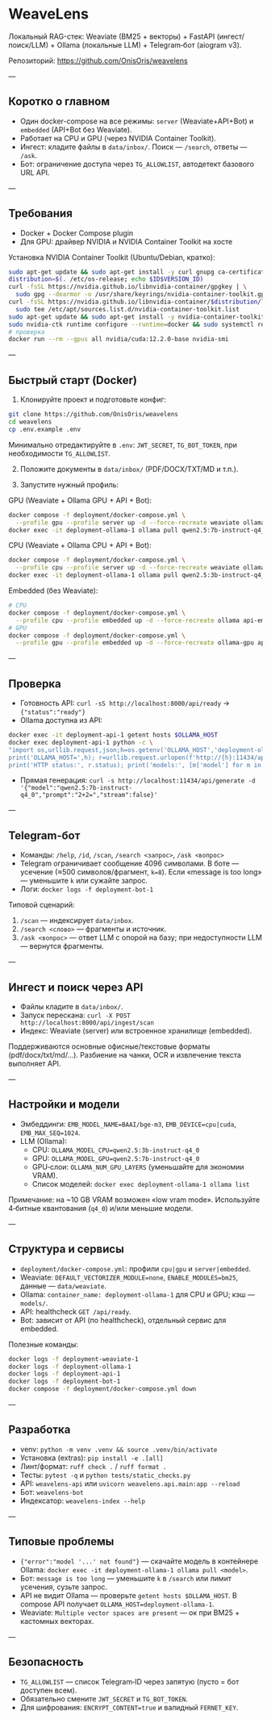 # WeaveLens

Локальный RAG-стек: Weaviate (BM25 + векторы) + FastAPI (ингест/поиск/LLM) + Ollama (локальные LLM) + Telegram‑бот (aiogram v3).

Репозиторий: https://github.com/OnisOris/weavelens

—

## Коротко о главном

- Один docker-compose на все режимы: `server` (Weaviate+API+Bot) и `embedded` (API+Bot без Weaviate).
- Работает на CPU и GPU (через NVIDIA Container Toolkit).
- Ингест: кладите файлы в `data/inbox/`. Поиск — `/search`, ответы — `/ask`.
- Бот: ограничение доступа через `TG_ALLOWLIST`, автодетект базового URL API.

—

## Требования

- Docker + Docker Compose plugin
- Для GPU: драйвер NVIDIA и NVIDIA Container Toolkit на хосте

Установка NVIDIA Container Toolkit (Ubuntu/Debian, кратко):

```bash
sudo apt-get update && sudo apt-get install -y curl gnupg ca-certificates
distribution=$(. /etc/os-release; echo $ID$VERSION_ID)
curl -fsSL https://nvidia.github.io/libnvidia-container/gpgkey | \
  sudo gpg --dearmor -o /usr/share/keyrings/nvidia-container-toolkit.gpg
curl -fsSL https://nvidia.github.io/libnvidia-container/$distribution/libnvidia-container.list | \
  sudo tee /etc/apt/sources.list.d/nvidia-container-toolkit.list
sudo apt-get update && sudo apt-get install -y nvidia-container-toolkit
sudo nvidia-ctk runtime configure --runtime=docker && sudo systemctl restart docker
# проверка
docker run --rm --gpus all nvidia/cuda:12.2.0-base nvidia-smi
```

—

## Быстрый старт (Docker)

1) Клонируйте проект и подготовьте конфиг:

```bash
git clone https://github.com/OnisOris/weavelens
cd weavelens
cp .env.example .env
```

Минимально отредактируйте в `.env`: `JWT_SECRET`, `TG_BOT_TOKEN`, при необходимости `TG_ALLOWLIST`.

2) Положите документы в `data/inbox/` (PDF/DOCX/TXT/MD и т.п.).

3) Запустите нужный профиль:

GPU (Weaviate + Ollama GPU + API + Bot):

```bash
docker compose -f deployment/docker-compose.yml \
  --profile gpu --profile server up -d --force-recreate weaviate ollama-gpu api bot
docker exec -it deployment-ollama-1 ollama pull qwen2.5:7b-instruct-q4_0  # при первом запуске
```

CPU (Weaviate + Ollama CPU + API + Bot):

```bash
docker compose -f deployment/docker-compose.yml \
  --profile cpu --profile server up -d --force-recreate weaviate ollama api bot
docker exec -it deployment-ollama-1 ollama pull qwen2.5:3b-instruct-q4_0  # при первом запуске
```

Embedded (без Weaviate):

```bash
# CPU
docker compose -f deployment/docker-compose.yml \
  --profile cpu --profile embedded up -d --force-recreate ollama api-embedded bot-embedded
# GPU
docker compose -f deployment/docker-compose.yml \
  --profile gpu --profile embedded up -d --force-recreate ollama-gpu api-embedded bot-embedded
```

—

## Проверка

- Готовность API: `curl -sS http://localhost:8000/api/ready` → `{"status":"ready"}`
- Ollama доступна из API:

```bash
docker exec -it deployment-api-1 getent hosts $OLLAMA_HOST
docker exec deployment-api-1 python -c \
"import os,urllib.request,json;h=os.getenv('OLLAMA_HOST','deployment-ollama-1'); \
print('OLLAMA_HOST=',h); r=urllib.request.urlopen(f'http://{h}:11434/api/tags',timeout=3); \
print('HTTP status:', r.status); print('models:', [m['model'] for m in json.loads(r.read().decode()).get('models',[])])"
```

- Прямая генерация: `curl -s http://localhost:11434/api/generate -d '{"model":"qwen2.5:7b-instruct-q4_0","prompt":"2+2=","stream":false}'`

—

## Telegram-бот

- Команды: `/help`, `/id`, `/scan`, `/search <запрос>`, `/ask <вопрос>`
- Telegram ограничивает сообщение 4096 символами. В боте — усечение (≈500 символов/фрагмент, `k=8`). Если «message is too long» — уменьшите `k` или сужайте запрос.
- Логи: `docker logs -f deployment-bot-1`

Типовой сценарий:
1) `/scan` — индексирует `data/inbox`.
2) `/search <слово>` — фрагменты и источник.
3) `/ask <вопрос>` — ответ LLM с опорой на базу; при недоступности LLM — вернутся фрагменты.

—

## Ингест и поиск через API

- Файлы кладите в `data/inbox/`.
- Запуск перескана: `curl -X POST http://localhost:8000/api/ingest/scan`
- Индекс: Weaviate (server) или встроенное хранилище (embedded).

Поддерживаются основные офисные/текстовые форматы (pdf/docx/txt/md/…). Разбиение на чанки, OCR и извлечение текста выполняет API.

—

## Настройки и модели

- Эмбеддинги: `EMB_MODEL_NAME=BAAI/bge-m3`, `EMB_DEVICE=cpu|cuda`, `EMB_MAX_SEQ=1024`.
- LLM (Ollama):
  - CPU: `OLLAMA_MODEL_CPU=qwen2.5:3b-instruct-q4_0`
  - GPU: `OLLAMA_MODEL_GPU=qwen2.5:7b-instruct-q4_0`
  - GPU‑слои: `OLLAMA_NUM_GPU_LAYERS` (уменьшайте для экономии VRAM).
  - Список моделей: `docker exec deployment-ollama-1 ollama list`

Примечание: на ~10 GB VRAM возможен «low vram mode». Используйте 4‑битные квантования (`q4_0`) и/или меньшие модели.

—

## Структура и сервисы

- `deployment/docker-compose.yml`: профили `cpu|gpu` и `server|embedded`.
- Weaviate: `DEFAULT_VECTORIZER_MODULE=none`, `ENABLE_MODULES=bm25`, данные — `data/weaviate`.
- Ollama: `container_name: deployment-ollama-1` для CPU и GPU; кэш — `models/`.
- API: healthcheck `GET /api/ready`.
- Bot: зависит от API (по healthcheck), отдельный сервис для embedded.

Полезные команды:

```bash
docker logs -f deployment-weaviate-1
docker logs -f deployment-ollama-1
docker logs -f deployment-api-1
docker logs -f deployment-bot-1
docker compose -f deployment/docker-compose.yml down
```

—

## Разработка

- venv: `python -m venv .venv && source .venv/bin/activate`
- Установка (extras): `pip install -e .[all]`
- Линт/формат: `ruff check .` / `ruff format .`
- Тесты: `pytest -q` и `python tests/static_checks.py`
- API: `weavelens-api` или `uvicorn weavelens.api.main:app --reload`
- Бот: `weavelens-bot`
- Индексатор: `weavelens-index --help`

—

## Типовые проблемы

- `{"error":"model '...' not found"}` — скачайте модель в контейнере Ollama: `docker exec -it deployment-ollama-1 ollama pull <model>`.
- Бот: `message is too long` — уменьшите `k` в `/search` или лимит усечения, сузьте запрос.
- API не видит Ollama — проверьте `getent hosts $OLLAMA_HOST`. В compose API получает `OLLAMA_HOST=deployment-ollama-1`.
- Weaviate: `Multiple vector spaces are present` — ок при BM25 + кастомных векторах.

—

## Безопасность

- `TG_ALLOWLIST` — список Telegram‑ID через запятую (пусто = бот доступен всем).
- Обязательно смените `JWT_SECRET` и `TG_BOT_TOKEN`.
- Для шифрования: `ENCRYPT_CONTENT=true` и валидный `FERNET_KEY`.

